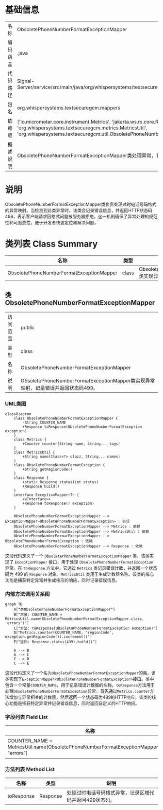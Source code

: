 # 基础信息

|      |      |
|------|------|
| 名称 | ObsoletePhoneNumberFormatExceptionMapper |
| 编码语言 | .java |
| 代码路径 | Signal-Server/service/src/main/java/org/whispersystems/textsecuregcm/mappers/ObsoletePhoneNumberFormatExceptionMapper.java |
| 包名 | org.whispersystems.textsecuregcm.mappers |
| 依赖项 | ['io.micrometer.core.instrument.Metrics', 'jakarta.ws.rs.core.Response', 'jakarta.ws.rs.ext.ExceptionMapper', 'org.whispersystems.textsecuregcm.metrics.MetricsUtil', 'org.whispersystems.textsecuregcm.util.ObsoletePhoneNumberFormatException'] |
| 概述说明 | ObsoletePhoneNumberFormatExceptionMapper类处理异常，记录错误并返回499状态码。 |

# 说明

ObsoletePhoneNumberFormatExceptionMapper类负责处理过时电话号码格式的异常映射。当检测到此类异常时，该类会记录错误信息，并返回HTTP状态码499，表示客户端请求因格式问题被服务器拒绝。这一机制确保了异常处理的规范性和可追溯性，便于开发者快速定位和解决问题。

# 类列表 Class Summary

| 名称   | 类型  | 说明 |
|-------|------|-------------|
| ObsoletePhoneNumberFormatExceptionMapper | class | ObsoletePhoneNumberFormatExceptionMapper类实现异常映射，记录错误并返回状态码499。 |



## 类 ObsoletePhoneNumberFormatExceptionMapper

|      |      |
|------|------|
| 访问范围 | public |
| 类型 | class |
| 名称 | ObsoletePhoneNumberFormatExceptionMapper |
| 说明 | ObsoletePhoneNumberFormatExceptionMapper类实现异常映射，记录错误并返回状态码499。 |


### UML类图

```mermaid
classDiagram
    class ObsoletePhoneNumberFormatExceptionMapper {
        -String COUNTER_NAME
        +Response toResponse(ObsoletePhoneNumberFormatException exception)
    }
    class Metrics {
        +Counter counter(String name, String... tags)
    }
    class MetricsUtil {
        +String name(Class<?> clazz, String... names)
    }
    class ObsoletePhoneNumberFormatException {
        +String getRegionCode()
    }
    class Response {
        +static Response status(int status)
        +Response build()
    }
    interface ExceptionMapper~T~ {
        <<Interface>>
        +Response toResponse(T exception)
    }

    ObsoletePhoneNumberFormatExceptionMapper --> ExceptionMapper~ObsoletePhoneNumberFormatException~ : 实现
    ObsoletePhoneNumberFormatExceptionMapper --> Metrics : 依赖
    ObsoletePhoneNumberFormatExceptionMapper --> MetricsUtil : 依赖
    ObsoletePhoneNumberFormatExceptionMapper --> ObsoletePhoneNumberFormatException : 依赖
    ObsoletePhoneNumberFormatExceptionMapper --> Response : 依赖
```

这段代码定义了一个 `ObsoletePhoneNumberFormatExceptionMapper` 类，该类实现了 `ExceptionMapper` 接口，用于处理 `ObsoletePhoneNumberFormatException` 异常。在 `toResponse` 方法中，它通过 `Metrics` 类记录错误计数，并返回一个状态码为 499 的 `Response` 对象。`MetricsUtil` 类用于生成计数器名称。该类的核心功能是捕获特定异常并生成相应的响应，同时记录错误信息。


### 内部方法调用关系图

```mermaid
graph TD
    A["类ObsoletePhoneNumberFormatExceptionMapper"]
    B["常量: COUNTER_NAME = MetricsUtil.name(ObsoletePhoneNumberFormatExceptionMapper.class, 'errors')"]
    C["方法: toResponse(ObsoletePhoneNumberFormatException exception)"]
    D["Metrics.counter(COUNTER_NAME, 'regionCode', exception.getRegionCode()).increment()"]
    E["返回: Response.status(499).build()"]

    A --> B
    A --> C
    C --> D
    C --> E
```

这段代码定义了一个名为`ObsoletePhoneNumberFormatExceptionMapper`的类，该类实现了`ExceptionMapper<ObsoletePhoneNumberFormatException>`接口。类中包含一个常量`COUNTER_NAME`，用于记录错误计数器的名称。`toResponse`方法用于处理`ObsoletePhoneNumberFormatException`异常，首先通过`Metrics.counter`方法增加与异常相关的计数器，然后返回一个状态码为499的HTTP响应。该类的核心功能是捕获特定异常并记录错误信息，同时返回自定义的HTTP响应。

### 字段列表 Field List

| 名称  | 类型  | 说明 |
|-------|-------|------|
| COUNTER_NAME = MetricsUtil.name(ObsoletePhoneNumberFormatExceptionMapper.class, "errors") | String | 定义私有静态常量COUNTER_NAME，用于记录ObsoletePhoneNumberFormatExceptionMapper类的错误指标。 |

### 方法列表 Method List

| 名称  | 类型  | 说明 |
|-------|-------|------|
| toResponse | Response | 处理过时电话号码格式异常，记录区域代码并返回499状态码。 |




